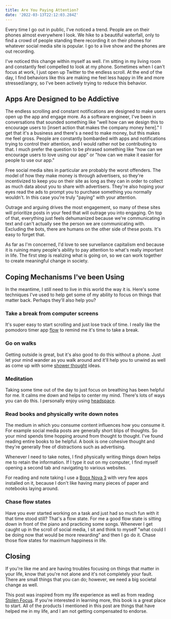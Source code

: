 ```yaml
---
title: Are You Paying Attention?
date: '2022-03-13T22:12:03.284Z'
---
```


Every time I go out in public, I've noticed a trend. People are on their phones almost everywhere I look. We hike to a beautiful waterfall, only to find a crowd of people standing there recording it on their phones for whatever social media site is popular. I go to a live show and the phones are out recording.

I've noticed this change within myself as well. I'm sitting in my living room and constantly feel compelled to look at my phone. Sometimes when I can't focus at work, I just open up Twitter to the endless scroll. At the end of the day, I find behaviors like this are making me feel less happy in life and more stressed/angry, so I've been actively trying to reduce this behavior.

## Apps Are Designed to be Addictive

The endless scrolling and constant notifications are designed to make users open up the app and engage more. As a software engineer, I've been in conversations that sounded something like "well how can we design this to encourage users to [insert action that makes the company money here]." I get that it's a business and there's a need to make money, but this makes me feel gross. People are constantly bombarded with apps and notifications trying to control their attention, and I would rather not be contributing to that. I much prefer the question to be phrased something like "how can we encourage users to love using our app" or "how can we make it easier for people to use our app."

Free social media sites in particular are probably the worst offenders. The model of how they make money is through advertisers, so they're incentivized to keep you on their site as long as they can in order to collect as much data about you to share with advertisers. They're also hoping your eyes read the ads to prompt you to purchase something you normally wouldn't. In this case you're truly "paying" with your attention.

Outrage and arguing drives the most engagement, so many of these sites will prioritize posts in your feed that will outrage you into engaging. On top of that, everything just feels dehumanized because we're communicating in text and can't actually see the person we are communicating with. Excluding the bots, there are humans on the other side of these posts. It's easy to forget that.

As far as I'm concerned, I'd love to see surveilance capitalism end because it is ruining many people's ability to pay attention to what's really important in life. The first step is realizing what is going on, so we can work together to create meaningful change in society.

## Coping Mechanisms I've been Using

In the meantime, I still need to live in this world the way it is. Here's some techniques I've used to help get some of my ability to focus on things that matter back. Perhaps they'll also help you?

### Take a break from computer screens

It's super easy to start scrolling and just lose track of time. I really like the pomodoro timer app [flow](https://flowapp.info/) to remind me it's time to take a break.

### Go on walks

Getting outside is great, but it's also good to do this without a phone. Just let your mind wander as you walk around and it'll help you to unwind as well as come up with some [shower thought](https://www.therighttoshower.com/ethical-living/what-are-shower-thoughts-and-why-we-have-them) ideas.

### Meditation

Taking some time out of the day to just focus on breathing has been helpful for me. It calms me down and helps to center my mind. There's lots of ways you can do this. I personally enjoy using [headspace](https://www.headspace.com/).

### Read books and physically write down notes

The medium in which you consume content influences how you consume it. For example social media posts are generally short blips of thoughts. So your mind spends time hopping around from thought to thought. I've found reading entire books to be helpful. A book is one cohesive thought and they're generally free of distractions such as advertising.

Whenever I need to take notes, I find physically writing things down helps me to retain the information. If I type it out on my computer, I find myself opening a second tab and navigating to various websites.

For reading and note taking I use a [Boox Nova 3](https://onyxboox.com/boox_nova3) with very few apps installed on it, because I don't like having many pieces of paper and notebooks laying around.

### Chase flow states

Have you ever started working on a task and just had so much fun with it that time stood still? That's a flow state. For me a good flow state is sitting down in front of the piano and practicing some songs. Whenever I get caught up in the scroll of social media, I sit and think to myself "what could I be doing now that would be more rewarding" and then I go do it. Chase those flow states for maximum happiness in life.

## Closing

If you're like me and are having troubles focusing on things that matter in your life, know that you're not alone and it's not completely your fault. There are small things that you can do; however, we need a big societal change as well.

This post was inspired from my life experience as well as from reading [Stolen Focus](https://stolenfocusbook.com/). If you're interested in learning more, this book is a great place to start. All of the products I mentioned in this post are things that have helped me in my life, and I am not getting compensated to endorse.
